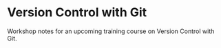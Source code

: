 # Version Control with Git

Workshop notes for an upcoming training course on Version Control with Git.
